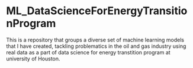 # ML_DataScienceForEnergyTransitionProgram
This is a repository that groups a diverse set of machine learning models that I have created, tackling problematics in the oil and gas industry using real data as a part of data science for energy transtition program at university of Houston.
